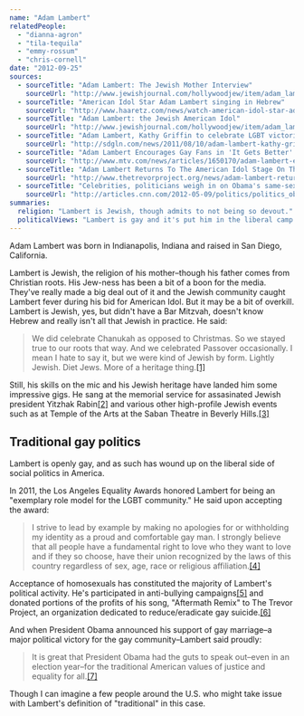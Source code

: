 ```yaml
---
name: "Adam Lambert"
relatedPeople:
  - "dianna-agron"
  - "tila-tequila"
  - "emmy-rossum"
  - "chris-cornell"
date: "2012-09-25"
sources:
  - sourceTitle: "Adam Lambert: The Jewish Mother Interview"
    sourceUrl: "http://www.jewishjournal.com/hollywoodjew/item/adam_lambert_the_jewish_mother_interview_20091014/"
  - sourceTitle: "American Idol Star Adam Lambert singing in Hebrew"
    sourceUrl: "http://www.haaretz.com/news/watch-american-idol-star-adam-lambert-singing-in-hebrew-1.274118"
  - sourceTitle: "Adam Lambert: the Jewish American Idol"
    sourceUrl: "http://www.jewishjournal.com/hollywoodjew/item/adam_lambert_the_jewish_american_idol_20090429/"
  - sourceTitle: "Adam Lambert, Kathy Griffin to celebrate LGBT victories at Los Angeles Equality Awards"
    sourceUrl: "http://sdgln.com/news/2011/08/10/adam-lambert-kathy-griffin-celebrate-lgbt-victories-los-angeles-equality-awards"
  - sourceTitle: "Adam Lambert Encourages Gay Fans in 'It Gets Better' Video"
    sourceUrl: "http://www.mtv.com/news/articles/1650170/adam-lambert-encourages-gay-fans-it-gets-better-video.jhtml"
  - sourceTitle: "Adam Lambert Returns To The American Idol Stage On Thursday, March 10 To Perform An Acoustic Version Of His Song \"Aftermath.\""
    sourceUrl: "http://www.thetrevorproject.org/news/adam-lambert-returns-american-idol-stage-thursday-march-10th-perform-acoustic-version-his-song-"
  - sourceTitle: "Celebrities, politicians weigh in on Obama's same-sex marriage stance"
    sourceUrl: "http://articles.cnn.com/2012-05-09/politics/politics_obama-same-sex-reactions_1_marriage-equality-gay-marriage-marriage-stance/2?_s=PM:POLITICS"
summaries:
  religion: "Lambert is Jewish, though admits to not being so devout."
  politicalViews: "Lambert is gay and it's put him in the liberal camp on American social issues."
---
```


Adam Lambert was born in Indianapolis, Indiana and raised in San Diego, California.

Lambert is Jewish, the religion of his mother–though his father comes from Christian roots. His Jew-ness has been a bit of a boon for the media. They've really made a big deal out of it and the Jewish community caught Lambert fever during his bid for American Idol. But it may be a bit of overkill. Lambert is Jewish, yes, but didn't have a Bar Mitzvah, doesn't know Hebrew and really isn't all that Jewish in practice. He said:

>We did celebrate Chanukah as opposed to Christmas. So we stayed true to our roots that way. And we celebrated Passover occasionally. I mean I hate to say it, but we were kind of Jewish by form. Lightly Jewish. Diet Jews. More of a heritage thing.<a class="source-citation" href="#http%3A%2F%2Fwww.jewishjournal.com%2Fhollywoodjew%2Fitem%2Fadam_lambert_the_jewish_mother_interview_20091014%2F" title="Adam Lambert: The Jewish Mother Interview">[1]</a>

Still, his skills on the mic and his Jewish heritage have landed him some impressive gigs. He sang at the memorial service for assasinated Jewish president Yitzhak Rabin<a class="source-citation" href="#http%3A%2F%2Fwww.haaretz.com%2Fnews%2Fwatch-american-idol-star-adam-lambert-singing-in-hebrew-1.274118" title="American Idol Star Adam Lambert singing in Hebrew">[2]</a> and various other high-profile Jewish events such as at Temple of the Arts at the Saban Theatre in Beverly Hills.<a class="source-citation" href="#http%3A%2F%2Fwww.jewishjournal.com%2Fhollywoodjew%2Fitem%2Fadam_lambert_the_jewish_american_idol_20090429%2F" title="Adam Lambert: the Jewish American Idol">[3]</a>

## Traditional gay politics

Lambert is openly gay, and as such has wound up on the liberal side of social politics in America.

In 2011, the Los Angeles Equality Awards honored Lambert for being an "exemplary role model for the LGBT community." He said upon accepting the award:

>I strive to lead by example by making no apologies for or withholding my identity as a proud and comfortable gay man. I strongly believe that all people have a fundamental right to love who they want to love and if they so choose, have their union recognized by the laws of this country regardless of sex, age, race or religious affiliation.<a class="source-citation" href="#http%3A%2F%2Fsdgln.com%2Fnews%2F2011%2F08%2F10%2Fadam-lambert-kathy-griffin-celebrate-lgbt-victories-los-angeles-equality-awards" title="Adam Lambert, Kathy Griffin to celebrate LGBT victories at Los Angeles Equality Awards">[4]</a>

Acceptance of homosexuals has constituted the majority of Lambert's political activity. He's participated in anti-bullying campaigns<a class="source-citation" href="#http%3A%2F%2Fwww.mtv.com%2Fnews%2Farticles%2F1650170%2Fadam-lambert-encourages-gay-fans-it-gets-better-video.jhtml" title="Adam Lambert Encourages Gay Fans in &apos;It Gets Better&apos; Video">[5]</a> and donated portions of the profits of his song, "Aftermath Remix" to The Trevor Project, an organization dedicated to reduce/eradicate gay suicide.<a class="source-citation" href="#http%3A%2F%2Fwww.thetrevorproject.org%2Fnews%2Fadam-lambert-returns-american-idol-stage-thursday-march-10th-perform-acoustic-version-his-song-" title="Adam Lambert Returns To The American Idol Stage On Thursday, March 10 To Perform An Acoustic Version Of His Song &quot;Aftermath.&quot;">[6]</a>

And when President Obama announced his support of gay marriage–a major political victory for the gay community–Lambert said proudly:

>It is great that President Obama had the guts to speak out–even in an election year–for the traditional American values of justice and equality for all.<a class="source-citation" href="#http%3A%2F%2Farticles.cnn.com%2F2012-05-09%2Fpolitics%2Fpolitics_obama-same-sex-reactions_1_marriage-equality-gay-marriage-marriage-stance%2F2%3F_s%3DPM%3APOLITICS" title="Celebrities, politicians weigh in on Obama&apos;s same-sex marriage stance">[7]</a>

Though I can imagine a few people around the U.S. who might take issue with Lambert's definition of "traditional" in this case.